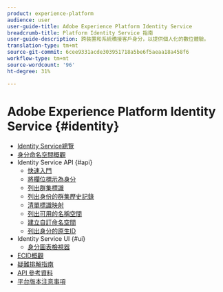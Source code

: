```yaml
---
product: experience-platform
audience: user
user-guide-title: Adobe Experience Platform Identity Service
breadcrumb-title: Platform Identity Service 指南
user-guide-description: 跨裝置和系統橋接客戶身分，以提供個人化的數位體驗。
translation-type: tm+mt
source-git-commit: 6cee9331acde303951718a5be6f5aeaa18a458f6
workflow-type: tm+mt
source-wordcount: '96'
ht-degree: 31%

---
```



# Adobe Experience Platform Identity Service {#identity}

- [Identity Service總覽](home.md)
- [身分命名空間概觀](namespaces.md)
- Identity Service API {#api}
   - [快速入門](api/getting-started.md)
   - [將欄位標示為身分](api/label-identities.md)
   - [列出群集標識](api/list-cluster-identites.md)
   - [列出身份的群集歷史記錄](api/list-cluster-history.md)
   - [清單標識映射](api/list-identity-mappings.md)
   - [列出可用的名稱空間](api/list-namespaces.md)
   - [建立自訂命名空間](api/create-custom-namespace.md)
   - [列出身分的原生ID](api/list-native-id.md)
- Identity Service UI {#ui}
   - [身分圖表檢視器](ui/identity-graph-viewer.md)
- [ECID概觀](ecid.md)
- [疑難排解指南](troubleshooting-guide.md)
- [API 參考資料](https://www.adobe.io/apis/experienceplatform/home/api-reference.html#!acpdr/swagger-specs/id-service-api.yaml)
- [平台版本注意事項](https://www.adobe.com/go/platform-release-notes-en)